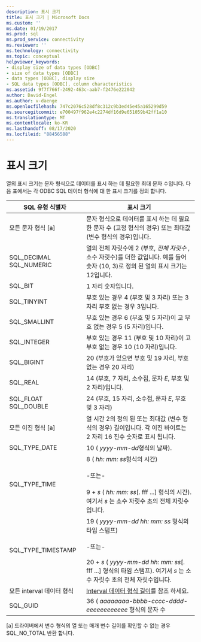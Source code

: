 ```yaml
---
description: 표시 크기
title: 표시 크기 | Microsoft Docs
ms.custom: ''
ms.date: 01/19/2017
ms.prod: sql
ms.prod_service: connectivity
ms.reviewer: ''
ms.technology: connectivity
ms.topic: conceptual
helpviewer_keywords:
- display size of data types [ODBC]
- size of data types [ODBC]
- data types [ODBC], display size
- SQL data types [ODBC], column characteristics
ms.assetid: 9f7f766f-2492-463c-aab7-f2476e222042
author: David-Engel
ms.author: v-daenge
ms.openlocfilehash: 747c2076c528df8c312c9b3ed45e45a165299d59
ms.sourcegitcommit: e700497f962e4c2274df16d9e651059b42ff1a10
ms.translationtype: MT
ms.contentlocale: ko-KR
ms.lasthandoff: 08/17/2020
ms.locfileid: "88456588"
---
```

# <a name="display-size"></a>표시 크기
열의 표시 크기는 문자 형식으로 데이터를 표시 하는 데 필요한 최대 문자 수입니다. 다음 표에서는 각 ODBC SQL 데이터 형식에 대 한 표시 크기를 정의 합니다.  
  
|SQL 유형 식별자|표시 크기|  
|-------------------------|------------------|  
|모든 문자 형식 [a]|문자 형식으로 데이터를 표시 하는 데 필요한 문자 수 (고정 형식의 경우) 또는 최대값 (변수 형식의 경우)입니다.|  
|SQL_DECIMAL SQL_NUMERIC|열의 전체 자릿수에 2 (부호, *전체 자릿수* , 소수 자릿수)를 더한 값입니다. 예를 들어 숫자 (10, 3)로 정의 된 열의 표시 크기는 12입니다.|  
|SQL_BIT|1 자리 숫자입니다.|  
|SQL_TINYINT|부호 있는 경우 4 (부호 및 3 자리) 또는 3 자리 부호 없는 경우 3입니다.|  
|SQL_SMALLINT|부호 있는 경우 6 (부호 및 5 자리)이 고 부호 없는 경우 5 (5 자리)입니다.|  
|SQL_INTEGER|부호 있는 경우 11 (부호 및 10 자리)이 고 부호 없는 경우 10 (10 자리)입니다.|  
|SQL_BIGINT|20 (부호가 있으면 부호 및 19 자리, 부호 없는 경우 20 자리)|  
|SQL_REAL|14 (부호, 7 자리, 소수점, 문자 *E*, 부호 및 2 자리)입니다.|  
|SQL_FLOAT SQL_DOUBLE|24 (부호, 15 자리, 소수점, 문자 *E*, 부호 및 3 자리)|  
|모든 이진 형식 [a]|열 시간 2의 정의 된 또는 최대값 (변수 형식의 경우) 길이입니다. 각 이진 바이트는 2 자리 16 진수 숫자로 표시 됩니다.|  
|SQL_TYPE_DATE|10 ( *yyyy-mm-dd*형식의 날짜).|  
|SQL_TYPE_TIME|8 ( *hh: mm: ss*형식의 시간)<br /><br /> -또는-<br /><br /> 9 + *s* ( *hh: mm: ss*[. fff ...] 형식의 시간). 여기서 *s* 는 소수 자릿수 초의 전체 자릿수입니다.|  
|SQL_TYPE_TIMESTAMP|19 ( *yyyy-mm-dd hh: mm: ss* 형식의 타임 스탬프)<br /><br /> -또는-<br /><br /> 20 + *s* ( *yyyy-mm-dd hh: mm: ss*[. fff ...] 형식의 타임 스탬프). 여기서 *s* 는 소수 자릿수 초의 전체 자릿수입니다.|  
|모든 interval 데이터 형식|[Interval 데이터 형식 길이](../../../odbc/reference/appendixes/interval-data-type-length.md)를 참조 하세요.|  
|SQL_GUID|36 ( *aaaaaaaa-bbbb-cccc-dddd-eeeeeeeeeeee* 형식의 문자 수|  
  
 [a] 드라이버에서 변수 형식의 열 또는 매개 변수 길이를 확인할 수 없는 경우 SQL_NO_TOTAL 반환 합니다.
